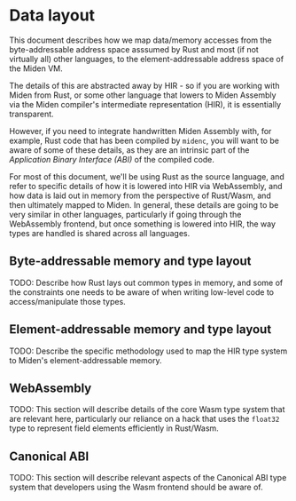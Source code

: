 # Data layout

This document describes how we map data/memory accesses from the byte-addressable address space asssumed by Rust and most (if not virtually all) other languages, to the element-addressable address space of the Miden VM.

The details of this are abstracted away by HIR - so if you are working with Miden from Rust, or some other language that lowers to Miden Assembly via the Miden compiler's intermediate representation (HIR), it is essentially transparent.

However, if you need to integrate handwritten Miden Assembly with, for example, Rust code that has been compiled by `midenc`, you will want to be aware of some of these details, as they are an intrinsic part of the _Application Binary Interface (ABI)_ of the compiled code.

For most of this document, we'll be using Rust as the source language, and refer to specific details of how it is lowered into HIR via WebAssembly, and how data is laid out in memory from the perspective of Rust/Wasm, and then ultimately mapped to Miden. In general, these details are going to be very similar in other languages, particularly if going through the WebAssembly frontend, but once something is lowered into HIR, the way types are handled is shared across all languages.

## Byte-addressable memory and type layout

TODO: Describe how Rust lays out common types in memory, and some of the constraints one needs to be aware of when writing low-level code to access/manipulate those types.

## Element-addressable memory and type layout

TODO: Describe the specific methodology used to map the HIR type system to Miden's element-addressable memory.

## WebAssembly

TODO: This section will describe details of the core Wasm type system that are relevant here, particularly our reliance on a hack that uses the `float32` type to represent field elements efficiently in Rust/Wasm.

## Canonical ABI

TODO: This section will describe relevant aspects of the Canonical ABI type system that developers using the Wasm frontend should be aware of.
